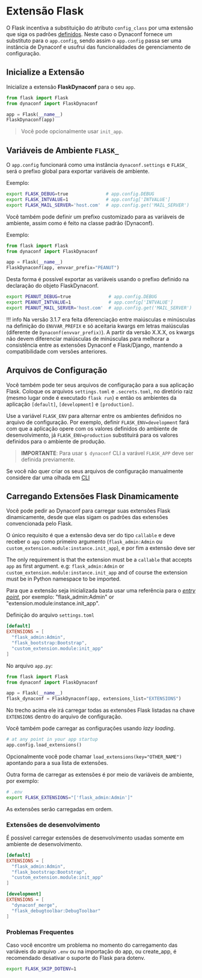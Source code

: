 # Extensão Flask


O Flask incentiva a substituição do atributo `config_class` por uma extensão que siga os padrões [definidos](http://flask.pocoo.org/docs/0.12/patterns/subclassing/).
Neste caso o Dynaconf fornece um substituto para o `app.config`, sendo assim o `app.config` passa ser uma instância de Dynaconf e usufrui das funcionalidades de gerenciamento de configuração.

## Inicialize a Extensão

Inicialize a extensão **FlaskDynaconf** para o seu `app`.

```python
from flask import Flask
from dynaconf import FlaskDynaconf

app = Flask(__name__)
FlaskDynaconf(app)
```

> Você pode opcionalmente usar `init_app`.

## Variáveis de Ambiente `FLASK_`

O `app.config` funcionará como uma instância `dynaconf.settings` e `FLASK_` será o prefixo global para exportar variáveis de ambiente.

Exemplo:

```bash
export FLASK_DEBUG=true              # app.config.DEBUG
export FLASK_INTVALUE=1              # app.config['INTVALUE']
export FLASK_MAIL_SERVER='host.com'  # app.config.get('MAIL_SERVER')
```

Você também pode definir um prefixo customizado para as variáveis de ambiente, assim como é feito na classe padrão (Dynaconf).

Exemplo:

```python
from flask import Flask
from dynaconf import FlaskDynaconf

app = Flask(__name__)
FlaskDynaconf(app, envvar_prefix="PEANUT")
```

Desta forma é possível exportar as variáveis usando o prefixo definido na declaração do objeto FlaskDynaconf.

```bash
export PEANUT_DEBUG=true              # app.config.DEBUG
export PEANUT_INTVALUE=1              # app.config['INTVALUE']
export PEANUT_MAIL_SERVER='host.com'  # app.config.get('MAIL_SERVER')
```

!!! info
    Na versão 3.1.7 era feita diferenciação entre maiúsculas e minúsculas na definição do `ENVVAR_PREFIX` e só aceitaria kwargs em letras maiúsculas (diferente de `Dynaconf(envvar_prefix)`). A partir da versão X.X.X, os kwargs não devem diferenciar maiúsculas de minúsculas para melhorar a consistência entre as extensões Dynaconf e Flask/Django, mantendo a compatibilidade com versões anteriores.

## Arquivos de Configuração

Você também pode ter seus arquivos de configuração para a sua aplicação Flask. Coloque os arquivos `settings.toml` e `.secrets.toml`, no diretório raiz (mesmo lugar onde é executado `flask run`) e então os ambientes da aplicação `[default]`, `[development]` e `[production]`. 

Use a variável `FLASK_ENV` para alternar entre os ambientes definidos no arquivo de configuração. Por exemplo, definir `FLASK_ENV=development` fará com que a aplicação opere com os valores definidos do ambiente de desenvolvimento, já `FLASK_ENV=production` substituirá para os
valores definidos para o ambiente de produção.

> **IMPORTANTE**: Para usar `$ dynaconf` CLI a varável `FLASK_APP` deve ser definida previamente.

Se você não quer criar os seus arquivos de configuração manualmente considere dar uma olhada em [CLI](/cli/)

## Carregando Extensões Flask Dinamicamente

Você pode pedir ao Dynaconf para carregar suas extensões Flask dinamicamente, desde que elas sigam os padrões das extensões convencionada pelo Flask.

O único requisito é que a extensão deva ser do tipo `callable` e deve receber o `app` como primeiro argumento (`flask_admin:Admin` ou `custom_extension.module:instance.init_app`),  e por fim a extensão deve ser 
 
The only requirement is that the extension must be a `callable` that accepts `app` as first argument. e.g: `flask_admin:Admin` or `custom_extension.module:instance.init_app` and of course the extension must be in Python namespace to be imported.

Para que a extensão seja inicializada basta usar uma referência para o [*entry point*](https://packaging.python.org/specifications/entry-points/), por exemplo: "flask_admin:Admin" or "extension.module:instance.init_app".

Definição do arquivo `settings.toml`

```toml
[default]
EXTENSIONS = [
  "flask_admin:Admin",
  "flask_bootstrap:Bootstrap",
  "custom_extension.module:init_app"
]
```

No arquivo `app.py`:
```py
from flask import Flask
from dynaconf import FlaskDynaconf

app = Flask(__name__)
flask_dynaconf = FlaskDynaconf(app, extensions_list="EXTENSIONS")
```
No trecho acima ele irá carregar todas as extensões Flask listadas na chave `EXTENSIONS` dentro do arquivo de configuração.

Você também pode carregar as configurações usando *lazy loading*.

```py
# at any point in your app startup
app.config.load_extensions()
```

Opcionalmente você pode chamar `load_extensions(key="OTHER_NAME")` apontando para a sua lista de extensões.

Outra forma de carregar as extensões é por meio de variáveis de ambiente, por exemplo:

```bash
# .env
export FLASK_EXTENSIONS="['flask_admin:Admin']"
```

As extensões serão carregadas em ordem.

### Extensões de desenvolvimento

É possível carregar extensões de desenvolvimento usadas somente em ambiente de desenvolvimento.

```toml
[default]
EXTENSIONS = [
  "flask_admin:Admin",
  "flask_bootstrap:Bootstrap",
  "custom_extension.module:init_app"
]

[development]
EXTENSIONS = [
  "dynaconf_merge",
  "flask_debugtoolbar:DebugToolbar"
]
```

### Problemas Frequentes

Caso você encontre um problema no momento do carregamento das variáveis do arquivo `.env` ou na importação do app, ou create_app, 
é recomendado desativar o suporte do Flask para dotenv. 

```bash
export FLASK_SKIP_DOTENV=1
```
